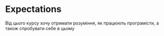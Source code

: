 # Expectations
Від цього курсу хочу отримати розуміння, як працюють програмісти, а також спробувати себе в цьому